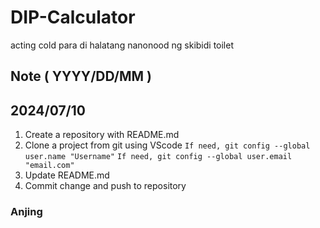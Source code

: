 # DIP-Calculator
acting cold para di halatang nanonood ng skibidi toilet

## Note ( YYYY/DD/MM )
## 2024/07/10
1.  Create a repository with README.md
2.    Clone a project from git using VScode
    ```If need, git config --global user.name "Username"```
   ```If need, git config --global user.email "email.com"```
3. Update README.md
4. Commit change and push to repository

### Anjing
